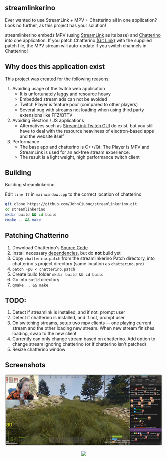 
## streamlinkerino
Ever wanted to use StreamLink + MPV + Chatterino all in one application? Look no further, as this project has your solution!

streamlinkerino embeds MPV (using [StreamLink](https://streamlink.github.io/index.html) as its base) and [Chatterino](https://chatterino.com/) into one application. If you patch Chatterino [(Git Link)](https://github.com/Chatterino/chatterino2) with the supplied patch file, the MPV stream will auto-update if you switch channels in Chatterino!

## Why does this application exist

This project was created for the following reasons:
1. Avoiding usage of the twitch web application
	* It is unfortunately laggy and resource heavy
	* Embedded stream ads can not be avoided
	* Twitch Player is feature poor (compared to other players)
	* Several bug with streams not loading when using third party extensions like FFZ/BTTV
2. Avoiding Electron / JS applications
	* Alternatives such as [StreamLink Twitch GUI](https://streamlink.github.io/streamlink-twitch-gui/) do exist, but you still have to deal with the resource heaviness of electron-based apps and the website itself
3. Performance
	* The base app and chatterino is C++/Qt. The Player is MPV and StreamLink is used for an ad-free stream experience. 
	* The result is a light weight, high performance twitch client

## Building 

Building streamlinkerino

Edit `line 17` in `mainwindow.cpp` to the correct location of chatterino
```bash
git clone https://github.com/JohnCiubuc/streamlinkerino.git
cd streamlinkerino
mkdir build && cd build
cmake .. && make
```
## Patching Chatterino

1. Download Chatterino's [Source Code](https://github.com/Chatterino/chatterino2#Building)
2. Install necessary [dependencies](https://github.com/Chatterino/chatterino2/blob/master/BUILDING_ON_LINUX.md), but do **not** build yet
3.  Copy `chatterino.patch` from the streamlinkerino Patch directory, into chatterino's project directory (same location as `chatterino.pro`)
4. `patch -p0 < chatterino.patch`
5. Create build folder `mkdir build && cd build`
6. Go into `build` directory
7.   `qmake .. && make`


## TODO:
1. Detect if streamlink is installed, and if not, prompt user
2. Detect if chatterino is installed, and if not, prompt user
3. On switching streams, setup two mpv clients -- one playing current stream and the other loading new stream. When new stream finishes loading, swap to the new client
4. Currently can only change stream based on chatterino. Add option to change stream ignoring chatterino (or if chatterino isn't patched)
5. Resize chatterino window


	
## Screenshots
![ss1](https://github.com/JohnCiubuc/StreamLinkerino/raw/master/screenshots/ss1.png)

<p align="center">
  <img src="https://raw.githubusercontent.com/JohnCiubuc/JohnCiubucGifs/main/streamlinkerino.gif" />
</p>
